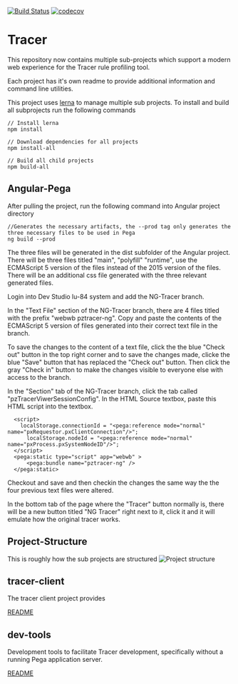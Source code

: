 [![Build Status](https://travis-ci.org/pegasystems/tracer-client.svg?branch=master)](https://travis-ci.org/pegasystems/tracer-client)
[![codecov](https://codecov.io/gh/pegasystems/tracer-client/branch/master/graph/badge.svg)](https://codecov.io/gh/pegasystems/tracer-client)

# Tracer

This repository now contains multiple sub-projects which support a modern 
web experience for the Tracer rule profiling tool.

Each project has it's own readme to provide additional information and
command line utilities.

This project uses [lerna](https://lerna.js.org/) to manage multiple sub projects. To install and build
all subprojects run the following commands

```
// Install lerna
npm install 

// Download dependencies for all projects
npm install-all

// Build all child projects
npm build-all
```
## Angular-Pega

After pulling the project, run the following command into Angular project directory
```
//Generates the necessary artifacts, the --prod tag only generates the three necessary files to be used in Pega
ng build --prod
```
The three files will be generated in the dist subfolder of the Angular project. There will be three files titled "main", "polyfill"
"runtime", use the ECMAScript 5 version of the files instead of the 2015 version of the files. There will be an additional css file generated with the three relevant generated files. 

Login into Dev Studio lu-84 system and add the NG-Tracer branch. 

In the "Text File" section of the NG-Tracer branch, there are 4 files titled with the prefix "webwb pztracer-ng". Copy and paste the contents of the ECMAScript 5 version of files generated into their correct text file in the branch. 

  To save the changes to the content of a text file, click the the blue "Check out" button in the top right corner and to save the
  changes made, clicke the blue "Save" button that has replaced the "Check out" button. Then click the gray "Check in" button
  to make the changes visible to everyone else with access to the branch. 

In the "Section" tab of the NG-Tracer branch, click the tab called "pzTracerViwerSessionConfig". In the HTML Source textbox, paste this HTML script into the textbox.
```
  <script>
    localStorage.connectionId = "<pega:reference mode="normal" name="pxRequestor.pxClientConnection"/>";
      localStorage.nodeId = "<pega:reference mode="normal" name="pxProcess.pxSystemNodeID"/>";
  </script>
  <pega:static type="script" app="webwb" >
	  <pega:bundle name="pztracer-ng" />
  </pega:static>
```

Checkout and save and then checkin the changes the same way the the four previous text files were altered. 

In the bottom tab of the page where the "Tracer" button normally is, there will be a new button titled "NG Tracer" right next to it, click it and it will emulate how the original tracer works. 


## Project-Structure
This is roughly how the sub projects are structured
![Project structure](https://user-images.githubusercontent.com/83574/59567501-b88a0000-903c-11e9-98b7-df1dbd4a65c6.png "Project structure")



## tracer-client
The tracer client project provides 

[README](https://github.com/pegasystems/tracer-client/tree/master/tracer-client)

## dev-tools 
Development tools to facilitate Tracer development, specifically without
a running Pega application server.

[README](https://github.com/pegasystems/tracer-client/tree/master/tracer-client)
